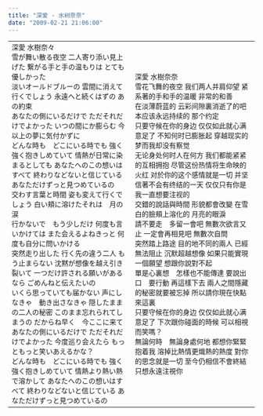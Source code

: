 ```yaml
---
title: "深爱 - 水树奈奈"
date: "2009-02-21 21:06:00"
---
```


<table style="font-size:100%;"><tbody><tr><td width="280">深愛 水樹奈々<div></div>雪が舞い散る夜空 二人寄り添い見上げた 繋がる手と手の温もりは とても優しかった<div></div>淡いオールドブルーの 雲間に消えて行くでしょう 永遠へと続くはずの あの約束<div></div>あなたの側にいるだけで ただそれだけでよかった いつの間にか膨らむ 今以上の夢に気付かずに<div></div>どんな時も　どこにいる時でも 強く強く抱きしめていて 情熱が日常に染まるとしても あなたへのこの想いはすべて 終わりなどないと信じている あなただけずっと見つめているの<div></div>交わす言葉と時間 姿も変えて行くでしょう 白い頬に溶けたそれは　月の涙<div></div>行かないで　もう少しだけ 何度も言いかけては また会えるよねきっと 何度も自分に問いかける<div></div>突然走り出した 行く先の違う二人 もう止まらない 沈黙が想像を越え引き裂いて 一つだけ許される願いがあるなら ごめんねと伝えたいの<div></div>いくら思っていても届かない 声にしなきゃ　動き出さなきゃ 隠したままの二人の秘密 このまま忘れられてしまうの だからね早く　今ここに来て<div></div>あなたの側にいるだけで ただそれだけでよかった 今度巡り会えたら もっともっと笑いあえるかな？<div></div>どんな時も　どこにいる時でも 強く強く抱きしめていて 情熱より熱い熱で溶かして あなたへのこの想いはすべて 終わりなどないと信じている あなただけずっと見つめているの</td><td width="280">深愛 水樹奈奈<div></div>雪花飞舞的夜空 我们两人并肩仰望 紧系著的手和手的温暖 非常的和善<div></div>在淡薄蔚蓝的 云彩间隙裏消逝了的吧 本应该永远持续的 那个约定<div></div>只要守候在你的身边 仅仅如此就心满意足了 不知何时已膨胀起 穿越现实的梦而我却没有察觉<div></div>无论身处何时人在何方 我们都能紧紧的互相拥抱 尽管这份热情将生命映的火红 对於你的这个感情就是一切 并坚信著不会有终结的一天 仅仅只有你是我一直想要注视的<div></div>交錯的說話與時間 形貌都會改變 在雪白的臉頰上溶化的 月亮的眼淚<div></div>請不要走　多留一會吧 無數次欲言又止 一定會再相見吧 無數次自問<div></div>突然踏上路途 目的地不同的兩人 已經無法阻止 沉默超越想像 如果只能實現一個願望 想跟你說對不起<div></div>單是心裏想　怎樣也不能傳達 要說出口　要行動 再這樣下去 兩人之間隱藏的秘密就要被忘掉 所以請你現在快點來這裏<div></div>只要守候在你的身边 仅仅如此就心满意足了 下次跟你碰面的時候 可以相視而笑嗎？<div></div>無論何時　無論身處何地 都想你緊緊抱着我 溶掉比熱情更熾熱的熱度 對你的思念就是一切 至今仍相信不會終結 只想永遠注視你</td></tr></tbody></table>

